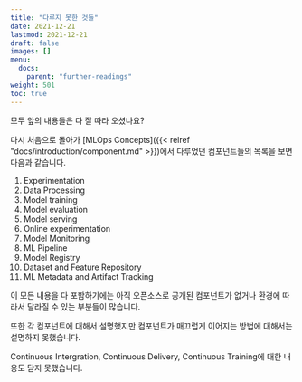 ```yaml
---
title: "다루지 못한 것들"
date: 2021-12-21
lastmod: 2021-12-21
draft: false
images: []
menu:
  docs:
    parent: "further-readings"
weight: 501
toc: true
---
```


모두 앞의 내용들은 다 잘 따라 오셨나요?

다시 처음으로 돌아가 [MLOps Concepts]({{< relref "docs/introduction/component.md" >}})에서 다루었던 컴포넌트들의 목록을 보면 다음과 같습니다.

1. Experimentation
2. Data Processing
3. Model training
4. Model evaluation
5. Model serving
6. Online experimentation
7. Model Monitoring
8. ML Pipeline
9. Model Registry
10. Dataset and Feature Repository
11. ML Metadata and Artifact Tracking

이 모든 내용을 다 포함하기에는 아직 오픈소스로 공개된 컴포넌트가 없거나 환경에 따라서 달라질 수 있는 부분들이 많습니다.

또한 각 컴포넌트에 대해서 설명했지만 컴포넌트가 매끄럽게 이어지는 방법에 대해서는 설명하지 못했습니다.

Continuous Intergration, Continuous Delivery, Continuous Training에 대한 내용도 담지 못했습니다.
